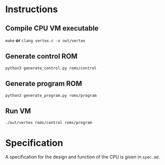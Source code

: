 # Instructions

## Compile CPU VM executable
`make`
**or**
`clang vertex.c -o out/vertex`

## Generate control ROM
`python3 generate_control.py roms/control`

## Generate program ROM
`python3 generate_program.py roms/program`

## Run VM
`./out/vertex roms/control roms/program`

# Specification
A specification for the design and function of the CPU is given in `spec.md`.

